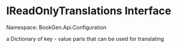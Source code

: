 # IReadOnlyTranslations Interface

Namespace: BookGen.Api.Configuration

 a Dictionary of key - value paris that can be used for translating 

